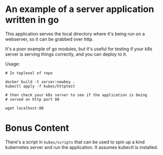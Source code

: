 # An example of a server application written in go

This application serves the local directory where it's being run
on a webserver, so it can be grabbed over http.

It's a poor example of go modules, but it's useful for testing
if your k8s server is serving things correctly, and you can deploy
to it.

Usage:

```
# In toplevel of repo

docker build -t server:newboy .
kubectl apply -f kubes/httptest

# then check your k8s server to see if the application is being
# served on http port 80

wget localhost:80

```

# Bonus Content

There's a script in `kubes/scripts` that can be used to spin up a kind
kubernetes server and run the application. It assumes kubectl is installed.
